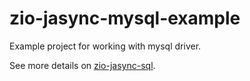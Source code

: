 # zio-jasync-mysql-example
Example project for working with mysql driver.  

See more details on [zio-jasync-sql](https://github.com/andriimartynov/zio-jasync-sql).